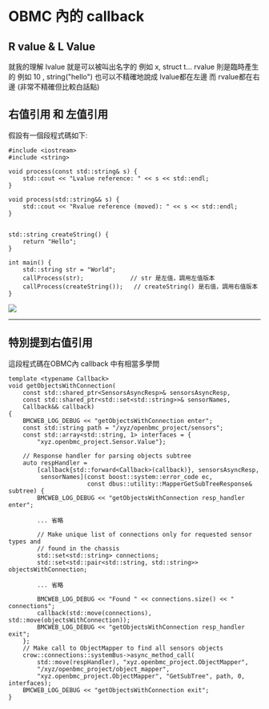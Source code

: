 # OBMC 內的 callback

## R value & L Value
就我的理解 
lvalue 就是可以被叫出名字的 例如 x, struct t...
rvalue 則是臨時產生的 例如 10 , string("hello")
也可以不精確地說成 lvalue都在左邊 而 rvalue都在右邊 (非常不精確但比較白話點)

## 右值引用 和 左值引用

假設有一個段程式碼如下:
```
#include <iostream>
#include <string>

void process(const std::string& s) {
    std::cout << "Lvalue reference: " << s << std::endl;
}

void process(std::string&& s) {
    std::cout << "Rvalue reference (moved): " << s << std::endl;
}


std::string createString() {
    return "Hello";
}

int main() {
    std::string str = "World";
    callProcess(str);             // str 是左值，調用左值版本
    callProcess(createString());   // createString() 是右值，調用右值版本
}
```
![](https://s3-ap-northeast-1.amazonaws.com/g0v-hackmd-images/uploads/upload_bc874b9a35a7dfd5e2496c0d499615cd.png)


---

## 特別提到右值引用
這段程式碼在OBMC內 callback 中有相當多學問
```
template <typename Callback>
void getObjectsWithConnection(
    const std::shared_ptr<SensorsAsyncResp>& sensorsAsyncResp,
    const std::shared_ptr<std::set<std::string>>& sensorNames,
    Callback&& callback)
{
    BMCWEB_LOG_DEBUG << "getObjectsWithConnection enter";
    const std::string path = "/xyz/openbmc_project/sensors";
    const std::array<std::string, 1> interfaces = {
        "xyz.openbmc_project.Sensor.Value"};

    // Response handler for parsing objects subtree
    auto respHandler =
        [callback{std::forward<Callback>(callback)}, sensorsAsyncResp,
         sensorNames](const boost::system::error_code ec,
                      const dbus::utility::MapperGetSubTreeResponse& subtree) {
        BMCWEB_LOG_DEBUG << "getObjectsWithConnection resp_handler enter";
        
        ... 省略

        // Make unique list of connections only for requested sensor types and
        // found in the chassis
        std::set<std::string> connections;
        std::set<std::pair<std::string, std::string>> objectsWithConnection;

        ... 省略
        
        BMCWEB_LOG_DEBUG << "Found " << connections.size() << " connections";
        callback(std::move(connections), std::move(objectsWithConnection));
        BMCWEB_LOG_DEBUG << "getObjectsWithConnection resp_handler exit";
    };
    // Make call to ObjectMapper to find all sensors objects
    crow::connections::systemBus->async_method_call(
        std::move(respHandler), "xyz.openbmc_project.ObjectMapper",
        "/xyz/openbmc_project/object_mapper",
        "xyz.openbmc_project.ObjectMapper", "GetSubTree", path, 0, interfaces);
    BMCWEB_LOG_DEBUG << "getObjectsWithConnection exit";
}
```